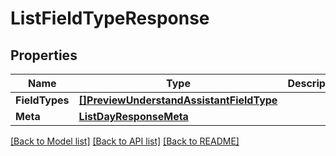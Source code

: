 # ListFieldTypeResponse

## Properties

Name | Type | Description | Notes
------------ | ------------- | ------------- | -------------
**FieldTypes** | [**[]PreviewUnderstandAssistantFieldType**](preview.understand.assistant.field_type.md) |  | [optional] 
**Meta** | [**ListDayResponseMeta**](ListDayResponse_meta.md) |  | [optional] 

[[Back to Model list]](../README.md#documentation-for-models) [[Back to API list]](../README.md#documentation-for-api-endpoints) [[Back to README]](../README.md)


